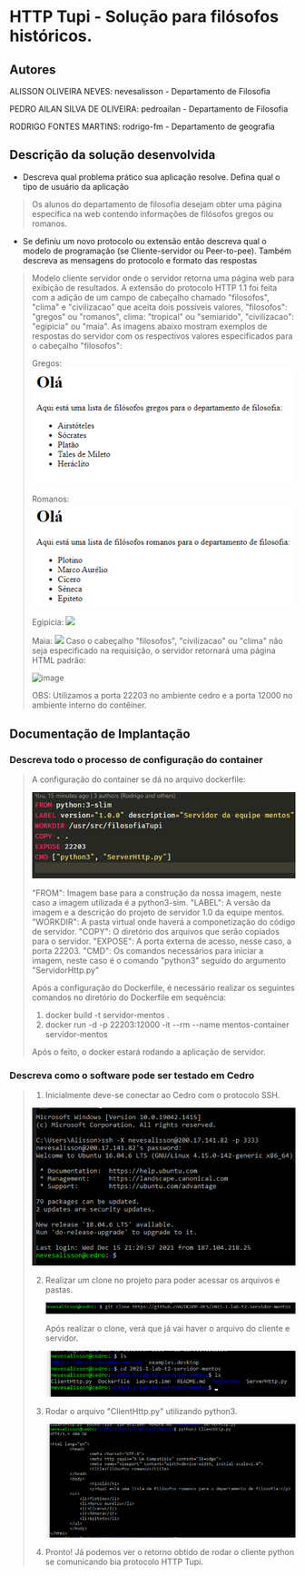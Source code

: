 # HTTP Tupi - Solução para filósofos históricos.

## Autores

ALISSON OLIVEIRA NEVES: nevesalisson - Departamento de Filosofia

PEDRO AILAN SILVA DE OLIVEIRA: pedroailan - Departamento de Filosofia

RODRIGO FONTES MARTINS: rodrigo-fm - Departamento de geografia

## Descrição da solução desenvolvida

* Descreva qual problema prático sua aplicação resolve. Defina qual o tipo de usuário da aplicação

> Os alunos do departamento de filosofia desejam obter uma página específica na web contendo informações de filósofos gregos ou romanos.

* Se definiu um novo protocolo ou extensão então descreva qual o modelo de programação (se Cliente-servidor ou Peer-to-pee). Também descreva as mensagens do protocolo e formato das respostas

> Modelo cliente servidor onde o servidor retorna uma página web para exibição de resultados.
> A extensão do protocolo HTTP 1.1 foi feita com a adição de um campo de cabeçalho chamado "filosofos", "clima" e "civilizacao" que aceita dois possíveis valores, "filosofos": "gregos" ou "romanos", clima: "tropical" ou "semiarido", "civilizacao": "egipicia" ou "maia". As imagens abaixo mostram exemplos de respostas do servidor com os respectivos valores especificados para o cabeçalho "filosofos":
>
> Gregos:
> ![](image/README1/1639761848858.png)
>
> Romanos:
> ![](image/README1/1639761866324.png)
>
> Egipicia:
> ![](image/README1/egipicia.png)
>
> Maia:
> ![](image/README1/maia.png)
> Caso o cabeçalho "filosofos", "civilizacao" ou "clima" não seja especificado na requisição, o servidor retornará uma página HTML padrão:
> 
> ![image](https://user-images.githubusercontent.com/56604262/146594133-8c31e4cb-b949-4b61-965c-662d5f627592.png)
> 
> OBS: Utilizamos a porta 22203 no ambiente cedro e a porta 12000 no ambiente interno do contêiner.

## Documentação de Implantação

### Descreva todo o processo de configuração do container

> A configuração do container se dá no arquivo dockerfile:
>
> ![img](image/README1/1639761191539.png)
>
> "FROM": Imagem base para a construção da nossa imagem, neste caso a imagem utilizada é a python3-sim.
> "LABEL": A versão da imagem e a descrição do projeto de servidor 1.0 da equipe mentos.
> "WORKDIR": A pasta virtual onde haverá a componetização do código de servidor.
> "COPY": O diretório dos arquivos que serão copiados para o servidor.
> "EXPOSE": A porta externa de acesso, nesse caso, a porta 22203.
> "CMD": Os comandos necessários para iniciar a imagem, neste caso é o comando "python3" seguido do argumento "ServidorHttp.py"
>
> Após a configuração do Dockerfile, é necessário realizar os seguintes comandos no diretório do Dockerfile em sequência:
>
> 1) docker build -t servidor-mentos .
> 2) docker run -d -p 22203:12000 -it --rm --name mentos-container servidor-mentos
>
> Após o feito, o docker estará rodando a aplicação de servidor.

### Descreva como o software pode ser testado em Cedro

> 1) Inicialmente deve-se conectar ao Cedro com o protocolo SSH.
>
> ![img](image/README1/1639760758499.png)
>
> 2) Realizar um clone no projeto para poder acessar os arquivos e pastas.
>
>    ![img](image/README1/1639760862522.png)
>
>    Após realizar o clone, verá que já vai haver o arquivo do cliente e servidor.
>
>    ![](image/README1/1639761006022.png)
> 3) Rodar o arquivo "ClientHttp.py" utilizando python3.
>
>    ![img](image/README1/1639761030886.png)
> 4) Pronto! Já podemos ver o retorno obtido de rodar o cliente python se comunicando bia protocolo HTTP Tupi.
